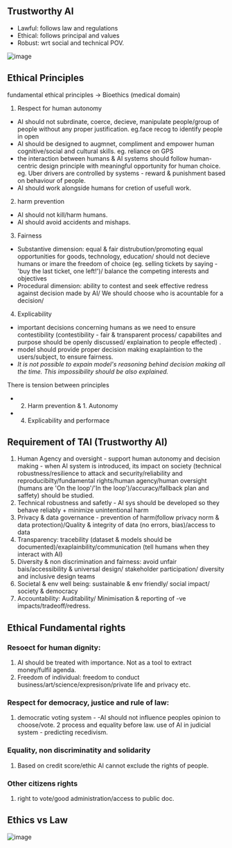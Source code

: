 ## Trustworthy AI
* Lawful: follows law and regulations
* Ethical: follows principal and values
* Robust: wrt social and technical POV.

![image](https://user-images.githubusercontent.com/18325219/173191390-445392d3-361d-4794-a5ea-dd270c673fe7.png)

## Ethical Principles
fundamental ethical principles -> Bioethics (medical domain)

1. Respect for human autonomy
  - AI should not subrdinate, coerce, decieve, manipulate people/group of people without any proper justification. eg.face recog to identify people in open
  - AI should be designed to augmnet, compliment and empower human cognitive/social and cultural skills. eg. reliance on GPS
  - the interaction between humans & AI systems should follow human-centric design principle with meaningful opportunity for human choice. eg. Uber drivers are controlled by systems - reward & punishment based on behaviour of people.
  - AI should work alongside humans for cretion of usefull work.

2. harm prevention
  - AI should not kill/harm humans.
  - AI should avoid accidents and mishaps. 

3. Fairness
  - Substantive dimension: equal & fair distrubution/promoting equal opportunities for goods, technology, education/ should not decieve humans or imare the freedom of choice (eg. selling tickets by saying -'buy the last ticket, one left!')/ balance the competing interests and objectives
  - Procedural dimension: ability to contest and seek effective redress against decision made by AI/ We should choose who is acountable for a decision/

4. Explicability
  - important decisions concerning humans as we need to ensure contestibility (contestibility - fair & transparent process/ capabilites and purpose should be openly discussed/ explaination to people effected) . 
  - model should provide proper decision making exaplaintion to the users/subject, to ensure fairness. 
  - *It is not possible to expain model's reasoning behind decision making all the time. This impossibility should be also explained.* 

There is tension between principles
* 2. Harm prevention & 1. Autonomy
* 4. Explicability and performace 

## Requirement of TAI (Trustworthy AI)
1. Human Agency and oversight - support human autonomy and decision making - when AI system is introduced, its impact on society (technical robustness/resilience to attack and security/reliability and reproducibilty/fundamental rights/human agency/human oversight (humans are 'On the loop'/'In the loop')/accuracy/fallback plan and saffety) should be studied.
2. Technical robustness and safetly - AI sys should be developed so they behave reliably + minimize unintentional harm
3. Privacy & data governance - prevention of harm(follow privacy norm & data protection)/Quality & integrity of data (no errors, bias)/access to data
4. Transparency: tracebility (dataset & models should be documented)/exaplainbility/communication (tell humans when they interact with AI) 
5. Diversity & non discrimination and fairness: avoid unfair bais/accessibility & universal design/ stakeholder participation/ diversity and inclusive design teams
6. Societal & env well being: sustainable & env friendly/ social impact/ society & democracy
7. Accountability: Auditability/ Minimisation & reporting of -ve impacts/tradeoff/redress.

## Ethical Fundamental rights
### Resoect for human dignity:
1. AI should be treated with importance. Not as a tool to extract money/fulfil agenda.
2. Freedom of individual: freedom to conduct business/art/science/expresison/private life and privacy etc.

### Respect for democracy, justice and rule of law:
1. democratic voting system - -AI should not influence peoples opinion to choose/vote. 
2 process and equality before law. use of AI in judicial system - predicting recedivism.

### Equality, non discriminatity and solidarity
1. Based on credit score/ethic AI cannot exclude the rights of people.

### Other citizens rights
1. right to vote/good administration/access to public doc.

## Ethics vs Law
![image](https://user-images.githubusercontent.com/18325219/173194282-1eee503f-0a48-43b3-a2ea-9643794ebaf7.png)

